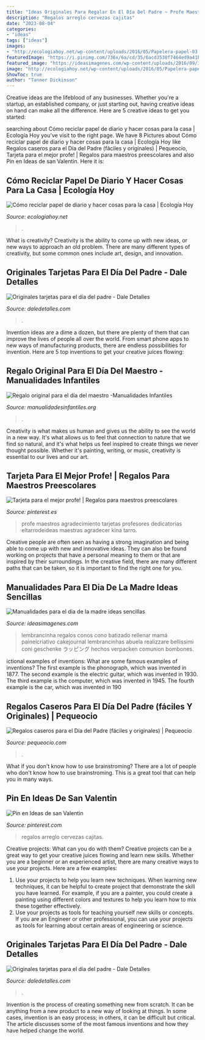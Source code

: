 ```yaml
---
title: "Ideas Originales Para Regalar En El Día Del Padre ~ Profe Maestros Agradecimiento Tarjetas Profesores Dedicatorias Eltarrodeideas Maestras Agradecer Kina Tarro"
description: "Regalos arreglo cervezas cajitas"
date: "2023-08-04"
categories:
- "ideas"
tags: ["ideas"]
images:
- "http://ecologiahoy.net/wp-content/uploads/2016/05/Papelera-papel-03.jpg"
featuredImage: "https://i.pinimg.com/736x/6a/cd/35/6acd3530f7464ed9a41b55f6ab03b87c.jpg"
featured_image: "https://ideasimagenes.com/wp-content/uploads/2016/09/3cbc9ca62e182545030deff903fcca24.jpg"
image: "http://ecologiahoy.net/wp-content/uploads/2016/05/Papelera-papel-03.jpg"
ShowToc: true
author: "Tanner Dickinson"
---
```



Creative ideas are the lifeblood of any businesses. Whether you're a startup, an established company, or just starting out, having creative ideas on hand can make all the difference. Here are 5 creative ideas to get you started: 

	

		
searching about Cómo reciclar papel de diario y hacer cosas para la casa | Ecología Hoy you've visit to the right page. We have 8 Pictures about Cómo reciclar papel de diario y hacer cosas para la casa | Ecología Hoy like Regalos caseros para el Día del Padre (fáciles y originales) | Pequeocio, Tarjeta para el mejor profe! | Regalos para maestros preescolares and also Pin en Ideas de san Valentin. Here it is:
		
    
## Cómo Reciclar Papel De Diario Y Hacer Cosas Para La Casa | Ecología Hoy

<img loading=lazy src="http://ecologiahoy.net/wp-content/uploads/2016/05/Papelera-papel-03.jpg" onerror="this.onerror=null;this.src='https://tse4.mm.bing.net/th?id=OIP.oeLuD8dUjUFo8cQbpcK2qQHaJ3&amp;pid=15.1';" alt="Cómo reciclar papel de diario y hacer cosas para la casa | Ecología Hoy">

_Source: ecologiahoy.net_

>. 

	

What is creativity?
Creativity is the ability to come up with new ideas, or new ways to approach an old problem. There are many different types of creativity, but some common ones include art, design, and innovation.

    
## Originales Tarjetas Para El Día Del Padre - Dale Detalles

<img loading=lazy src="https://i2.wp.com/www.daledetalles.com/wp-content/uploads/2017/06/tarjeta-dia-del-padre4-e1497372661916.jpg" onerror="this.onerror=null;this.src='https://tse2.mm.bing.net/th?id=OIP.hNszfQRk9ehF4sBjpUrX0wHaPd&amp;pid=15.1';" alt="Originales tarjetas para el día del padre - Dale Detalles">

_Source: daledetalles.com_

>. 

	

Invention ideas are a dime a dozen, but there are plenty of them that can improve the lives of people all over the world. From smart phone apps to new ways of manufacturing products, there are endless possibilities for invention. Here are 5 top inventions to get your creative juices flowing: 

    
## Regalo Original Para El Día Del Maestro -Manualidades Infantiles

<img loading=lazy src="https://www.manualidadesinfantiles.org/wp-content/uploads/regalo-original-para-el-dia-del-maestro_D26C/regalo-original-para-el-dia-del-maestro_thumb.jpg" onerror="this.onerror=null;this.src='https://tse2.mm.bing.net/th?id=OIP.N-FHWNYpmnqZweQTvcV9IQHaE8&amp;pid=15.1';" alt="Regalo original para el día del maestro -Manualidades Infantiles">

_Source: manualidadesinfantiles.org_

>. 

	

Creativity is what makes us human and gives us the ability to see the world in a new way. It's what allows us to feel that connection to nature that we find so natural, and it's what helps us feel inspired to create things we never thought possible. Whether it's painting, writing, or music, creativity is essential to our lives and our art.

    
## Tarjeta Para El Mejor Profe! | Regalos Para Maestros Preescolares

<img loading=lazy src="https://i.pinimg.com/736x/6a/cd/35/6acd3530f7464ed9a41b55f6ab03b87c.jpg" onerror="this.onerror=null;this.src='https://tse2.mm.bing.net/th?id=OIP.keu4NlDZgngTIztwjyLVMwHaHa&amp;pid=15.1';" alt="Tarjeta para el mejor profe! | Regalos para maestros preescolares">

_Source: pinterest.es_

>profe maestros agradecimiento tarjetas profesores dedicatorias eltarrodeideas maestras agradecer kina tarro. 

	

Creative people are often seen as having a strong imagination and being able to come up with new and innovative ideas. They can also be found working on projects that have a personal meaning to them or that are inspired by their surroundings. In the creative field, there are many different paths that can be taken, so it is important to find the right one for you.

    
## Manualidades Para El Dia De La Madre Ideas Sencillas

<img loading=lazy src="https://ideasimagenes.com/wp-content/uploads/2016/09/3cbc9ca62e182545030deff903fcca24.jpg" onerror="this.onerror=null;this.src='https://tse1.mm.bing.net/th?id=OIP.9jGFEZRfRgsqu3dxvW_nwQHaKM&amp;pid=15.1';" alt="Manualidades para el dia de la madre ideas sencillas">

_Source: ideasimagenes.com_

>lembrancinha regalos conos cono batizado rellenar mamá painelcriativo cakejournal lembrancinhas abuela realizzare bellissimi coni geschenke ラッピング hechos verpacken comunion bombones. 

	

ictional examples of inventions: What are some famous examples of inventions?
The first example is the phonograph, which was invented in 1877. The second example is the electric guitar, which was invented in 1930. The third example is the computer, which was invented in 1945. The fourth example is the car, which was invented in 190
    
## Regalos Caseros Para El Día Del Padre (fáciles Y Originales) | Pequeocio

<img loading=lazy src="https://www.pequeocio.com/wp-content/uploads/2015/02/regalos-caseros-papa-860x700.jpg" onerror="this.onerror=null;this.src='https://tse2.mm.bing.net/th?id=OIP.xFQSRbY9RPDXotvD2-XswAHaGB&amp;pid=15.1';" alt="Regalos caseros para el Día del Padre (fáciles y originales) | Pequeocio">

_Source: pequeocio.com_

>. 

	

What if you don't know how to use brainstroming?
There are a lot of people who don't know how to use brainstroming. This is a great tool that can help you in many ways.

    
## Pin En Ideas De San Valentin

<img loading=lazy src="https://i.pinimg.com/736x/1c/bf/44/1cbf449e8a02a5a636ec3b96d1578788.jpg" onerror="this.onerror=null;this.src='https://tse4.mm.bing.net/th?id=OIP.s1f8bBFhj106IVwfQl4sCQAAAA&amp;pid=15.1';" alt="Pin en Ideas de san Valentin">

_Source: pinterest.com_

>regalos arreglo cervezas cajitas. 

	

Creative projects: What can you do with them?
Creative projects can be a great way to get your creative juices flowing and learn new skills. Whether you are a beginner or an experienced artist, there are many creative ways to use your projects. Here are a few examples: 
1. Use your projects to help you learn new techniques. When learning new techniques, it can be helpful to create project that demonstrate the skill you have learned. For example, if you are a painter, you could create a painting using different colors and textures to help you learn how to mix these together effectively. 
2. Use your projects as tools for teaching yourself new skills or concepts. If you are an Engineer or other professional, you can use your projects as tools for learning about certain areas of engineering or science.

    
## Originales Tarjetas Para El Día Del Padre - Dale Detalles

<img loading=lazy src="https://i1.wp.com/www.daledetalles.com/wp-content/uploads/2017/06/tarjeta-dia-del-padre19.png" onerror="this.onerror=null;this.src='https://tse3.mm.bing.net/th?id=OIP.tDtCNErof83BI6AjpLDz7QHaDP&amp;pid=15.1';" alt="Originales tarjetas para el día del padre - Dale Detalles">

_Source: daledetalles.com_

>. 

	

Invention is the process of creating something new from scratch. It can be anything from a new product to a new way of looking at things. In some cases, invention is an easy process; in others, it can be difficult but critical. The article discusses some of the most famous inventions and how they have helped change the world.

